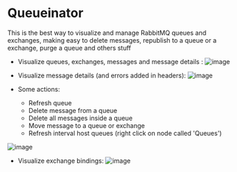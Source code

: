# Queueinator
This is the best way to visualize and manage RabbitMQ queues and exchanges, making easy to delete messages, republish to a queue or a exchange, purge a queue and others stuff


- Visualize queues, exchanges, messages and message details :
![image](https://user-images.githubusercontent.com/38296002/136081064-133d2045-8f42-4843-95e1-a9b73b496737.png)

- Visualize message details (and errors added in headers):
![image](https://user-images.githubusercontent.com/38296002/136081190-47cabb1d-d1ea-47b8-949a-1a91557d3149.png)

- Some actions:
  - Refresh queue
  - Delete message from a queue
  - Delete all messages inside a queue
  - Move message to a queue or exchange
  - Refresh interval host queues (right click on node called 'Queues')
  
![image](https://user-images.githubusercontent.com/38296002/136081720-d023a55d-da0b-459b-8fbb-161166e95319.png)

- Visualize exchange bindings:
![image](https://user-images.githubusercontent.com/38296002/136082188-ee593d95-997c-4f7a-84be-6ce1205c3565.png)
